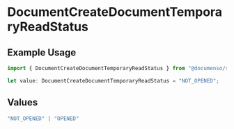 # DocumentCreateDocumentTemporaryReadStatus

## Example Usage

```typescript
import { DocumentCreateDocumentTemporaryReadStatus } from "@documenso/sdk-typescript/models/operations";

let value: DocumentCreateDocumentTemporaryReadStatus = "NOT_OPENED";
```

## Values

```typescript
"NOT_OPENED" | "OPENED"
```